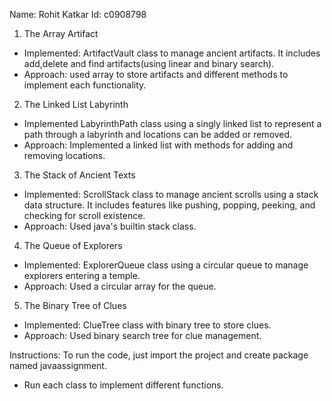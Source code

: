 Name: Rohit Katkar
Id: c0908798

1. The Array Artifact
  - Implemented: ArtifactVault class to manage ancient artifacts. It includes add,delete and find artifacts(using linear and binary search).
  - Approach: used array to store artifacts and different methods to implement each functionality.
2. The Linked List Labyrinth
  - Implemented LabyrinthPath class using a singly linked list to represent a path through a labyrinth and locations can be added or removed.
  - Approach: Implemented a linked list with methods for adding and removing locations.
3. The Stack of Ancient Texts
  - Implemented: ScrollStack class to manage ancient scrolls using a stack data structure. It includes features like pushing, popping, peeking, and checking for scroll existence.
  - Approach: Used java's builtin stack class.
4. The Queue of Explorers
  - Implemented: ExplorerQueue class using a circular queue to manage explorers entering a temple.
  - Approach: Used a circular array for the queue.
5. The Binary Tree of Clues
  - Implemented: ClueTree class with binary tree to store clues.
  - Approach: Used binary search tree for clue management.

Instructions: To run the code, just import the project and create package named javaassignment.
- Run each class to implement different functions.
